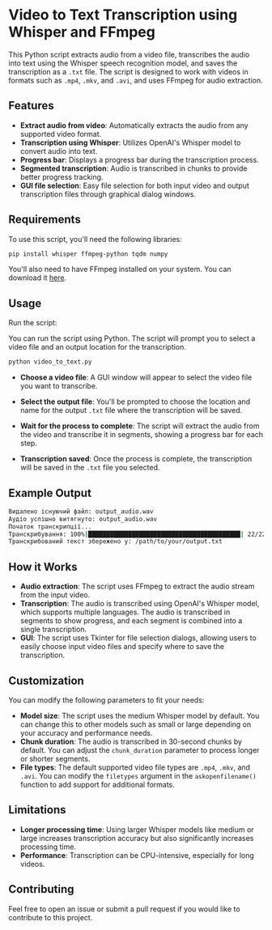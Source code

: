 # Video to Text Transcription using Whisper and FFmpeg

This Python script extracts audio from a video file, transcribes the audio into text using the Whisper speech recognition model, and saves the transcription as a `.txt` file. The script is designed to work with videos in formats such as `.mp4`, `.mkv`, and `.avi`, and uses FFmpeg for audio extraction.

## Features

- **Extract audio from video**: Automatically extracts the audio from any supported video format.
- **Transcription using Whisper**: Utilizes OpenAI's Whisper model to convert audio into text.
- **Progress bar**: Displays a progress bar during the transcription process.
- **Segmented transcription**: Audio is transcribed in chunks to provide better progress tracking.
- **GUI file selection**: Easy file selection for both input video and output transcription files through graphical dialog windows.

## Requirements

To use this script, you'll need the following libraries:

```bash
pip install whisper ffmpeg-python tqdm numpy
```

You'll also need to have FFmpeg installed on your system. You can download it [here](https://ffmpeg.org/download.html).

## Usage

Run the script:

You can run the script using Python. The script will prompt you to select a video file and an output location for the transcription.

```bash
python video_to_text.py
```

- **Choose a video file**: A GUI window will appear to select the video file you want to transcribe.

- **Select the output file**: You'll be prompted to choose the location and name for the output `.txt` file where the transcription will be saved.

- **Wait for the process to complete**: The script will extract the audio from the video and transcribe it in segments, showing a progress bar for each step.

- **Transcription saved**: Once the process is complete, the transcription will be saved in the `.txt` file you selected.

## Example Output

```bash
Видалено існуючий файл: output_audio.wav
Аудіо успішно витягнуто: output_audio.wav
Початок транскрипції...
Транскрибування: 100%|██████████████████████████████████████████| 22/22 [03:12<00:00,  8.74s/частин]
Транскрибований текст збережено у: /path/to/your/output.txt
```

## How it Works

- **Audio extraction**: The script uses FFmpeg to extract the audio stream from the input video.
- **Transcription**: The audio is transcribed using OpenAI's Whisper model, which supports multiple languages. The audio is transcribed in segments to show progress, and each segment is combined into a single transcription.
- **GUI**: The script uses Tkinter for file selection dialogs, allowing users to easily choose input video files and specify where to save the transcription.

## Customization

You can modify the following parameters to fit your needs:

- **Model size**: The script uses the medium Whisper model by default. You can change this to other models such as small or large depending on your accuracy and performance needs.
- **Chunk duration**: The audio is transcribed in 30-second chunks by default. You can adjust the `chunk_duration` parameter to process longer or shorter segments.
- **File types**: The default supported video file types are `.mp4`, `.mkv`, and `.avi`. You can modify the `filetypes` argument in the `askopenfilename()` function to add support for additional formats.

## Limitations

- **Longer processing time**: Using larger Whisper models like medium or large increases transcription accuracy but also significantly increases processing time.
- **Performance**: Transcription can be CPU-intensive, especially for long videos.

## Contributing

Feel free to open an issue or submit a pull request if you would like to contribute to this project.
